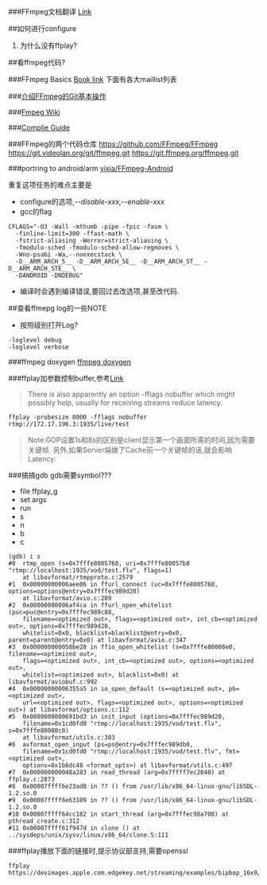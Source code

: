 ###FFmpeg文档翻译
[Link](https://wanglongqi.github.io/tools/2015/02/13/ffmpegcn/)

##如何进行configure
  1. 为什么没有ffplay?
  
##看ffmpeg代码?

###FFmpeg Basics
[Book link](http://ffmpeg.tv/)
下面有各大maillist列表


###[介绍FFmpeg的Git基本操作](https://ffmpeg.org/git-howto.html)


###[Fmpeg Wiki](https://trac.ffmpeg.org/)

###[Complie Guide](https://trac.ffmpeg.org/wiki/CompilationGuide)

###FFmpeg的两个代码仓库
https://github.com/FFmpeg/FFmpeg
https://git.videolan.org/git/ffmpeg.git
https://git.ffmpeg.org/ffmpeg.git

###portring to android/arm 
[yixia/FFmpeg-Android](https://github.com/yixia/FFmpeg-Android)

重复这项任务的难点主要是
* configure的选项,*--disable-xxx*,*--enable-xxx*
* gcc的flag
```
CFLAGS="-O3 -Wall -mthumb -pipe -fpic -fasm \
  -finline-limit=300 -ffast-math \
  -fstrict-aliasing -Werror=strict-aliasing \
  -fmodulo-sched -fmodulo-sched-allow-regmoves \
  -Wno-psabi -Wa,--noexecstack \
  -D__ARM_ARCH_5__ -D__ARM_ARCH_5E__ -D__ARM_ARCH_5T__ -D__ARM_ARCH_5TE__ \
  -DANDROID -DNDEBUG"
```
* 编译时会遇到编译错误,要回过去改选项,甚至改代码.

##查看ffmepg log的一些NOTE
* 按照级别打开Log?
```
-loglevel debug
-loglevel verbose
```

###ffmpeg doxygen
[ffmpeg doxygen](http://ffmpeg.org/doxygen/trunk/index.html)

###ffplay加参数控制buffer,参考[Link](https://trac.ffmpeg.org/wiki/StreamingGuide#Latency)
>There is also apparently an option -fflags nobuffer which might possibly help, usually for receiving streams ​reduce latency.
```
ffplay -probesize 8000 -fflags nobuffer rtmp://172.17.196.3:1935/live/test
```

>Note:GOP设置1s和8s的区别是client显示第一个画面所需的时间,因为需要关键帧.
>另外,如果Server端做了Cache前一个关键帧的话,就会影响Latency.

###搞搞gdb
gdb需要symbol???
* file ffplay_g
* set args <arg>
* run
* s
* n
* b <func name>
* c
```
(gdb) i s
#0  rtmp_open (s=0x7fffe8005760, uri=0x7fffe80057b8 "rtmp://localhost:1935/vod/test.flv", flags=1)
    at libavformat/rtmpproto.c:2579
#1  0x00000000006aee06 in ffurl_connect (uc=0x7fffe8005760, options=options@entry=0x7fffec989d20)
    at libavformat/avio.c:209
#2  0x00000000006af4ca in ffurl_open_whitelist (puc=puc@entry=0x7fffec989c88, 
    filename=<optimized out>, flags=<optimized out>, int_cb=<optimized out>, options=0x7fffec989d20, 
    whitelist=0x0, blacklist=blacklist@entry=0x0, parent=parent@entry=0x0) at libavformat/avio.c:347
#3  0x000000000058be20 in ffio_open_whitelist (s=0x7fffe80008e0, filename=<optimized out>, 
    flags=<optimized out>, int_cb=<optimized out>, options=<optimized out>, 
    whitelist=<optimized out>, blacklist=0x0) at libavformat/aviobuf.c:992
#4  0x00000000006355a5 in io_open_default (s=<optimized out>, pb=<optimized out>, 
    url=<optimized out>, flags=<optimized out>, options=<optimized out>) at libavformat/options.c:112
#5  0x0000000000691bd3 in init_input (options=0x7fffec989d20, 
    filename=0x1cd0fd0 "rtmp://localhost:1935/vod/test.flv", s=0x7fffe80008c0)
    at libavformat/utils.c:383
#6  avformat_open_input (ps=ps@entry=0x7fffec989db0, 
    filename=0x1cd0fd0 "rtmp://localhost:1935/vod/test.flv", fmt=<optimized out>, 
    options=0x1b6dc48 <format_opts>) at libavformat/utils.c:497
#7  0x000000000048a283 in read_thread (arg=0x7ffff7ec2040) at ffplay.c:2873
#8  0x00007ffff6e23ad8 in ?? () from /usr/lib/x86_64-linux-gnu/libSDL-1.2.so.0
#9  0x00007ffff6e63109 in ?? () from /usr/lib/x86_64-linux-gnu/libSDL-1.2.so.0
#10 0x00007ffff64cc182 in start_thread (arg=0x7fffec98a700) at pthread_create.c:312
#11 0x00007ffff61f947d in clone () at ../sysdeps/unix/sysv/linux/x86_64/clone.S:111
```

###ffplay播放下面的链接时,提示协议部支持,需要openssl
```shell
ffplay https://devimages.apple.com.edgekey.net/streaming/examples/bipbop_16x9/bipbop_16x9_variant.m3u8
```

